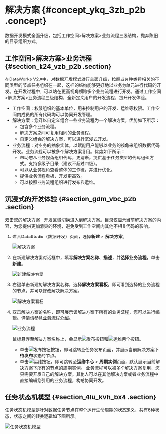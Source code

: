 # 解决方案 {#concept_ykq_3zb_p2b .concept}

数据开发模式全面升级，包括工作空间\>解决方案\>业务流程三级结构，抛弃陈旧的目录组织方式。

## 工作空间\>解决方案\>业务流程 {#section_k24_vzb_p2b .section}

在DataWorks V2.0中，对数据开发模式进行全面升级，按照业务种类将相关的不同类型的节点任务组织在一起，这样的结构能够更好地以业务为单元进行代码的开发。在开发过程中，可以站在更高视角横跨多个业务流程进行开发。通过工作空间\>解决方案\>业务流程三级结构，全新定义用户的开发流程，提升开发体验。

-   工作空间：权限组织的基本单位，用来控制用户的开发、运维等权限。工作空间内成员的所有代码均可以协同开发管理。
-   解决方案：您可以自定义组合一些业务流程为一个解决方案。优势如下所示：
    -   包含多个业务流程。
    -   解决方案之间可复用相同的业务流程。
    -   自定义组合的解决方案，可以进行沉浸式开发。
-   业务流程：对业务的抽象实体，以赋能用户能够以业务的视角来组织数据代码开发。业务流程可以被多个解决方案复用。优势如下所示：
    -   帮助您从业务视角组织代码，更清晰。提供基于任务类型的代码组织方式。支持多级子目录（建议不超过四级）。
    -   可以从业务视角查看整体的工作流，并进行优化。
    -   提供业务流程看板，开发更高效。
    -   可以按照业务流程组织进行发布和运维。

## 沉浸式的开发体验 {#section_gdm_vbc_p2b .section}

双击您的解决方案，开发区域切换进入到解决方案。目录仅显示当前解决方案的内容，为您提供更加清爽的环境，避免受到工作空间内其他不相关代码的影响。

1.  进入DataStudio（数据开发）页面，选择**新建** \> **解决方案**。

    ![解决方案](http://static-aliyun-doc.oss-cn-hangzhou.aliyuncs.com/assets/img/16287/15634551227601_zh-CN.jpg)

2.  在新建解决方案对话框中，填写**解决方案名称**、**描述**，并**选择业务流程**，单击**新建**。

    ![新建解决方案](http://static-aliyun-doc.oss-cn-hangzhou.aliyuncs.com/assets/img/16287/15634551227604_zh-CN.jpg)

3.  右键单击新建的解决方案名称，选择**解决方案看板**，即可看到选择的业务流程的节点，并可以修改解决解决方案。

    ![解决方案看板](http://static-aliyun-doc.oss-cn-hangzhou.aliyuncs.com/assets/img/16287/15634551227603_zh-CN.jpg)

4.  双击解决方案的名称，即可展示该解决方案下所有的业务流程，您可以进行编辑。详情请参见[业务流程介绍](intl.zh-CN/使用指南/数据开发/业务流程/业务流程介绍.md#)。

    ![业务流程](http://static-aliyun-doc.oss-cn-hangzhou.aliyuncs.com/assets/img/16287/156345512311196_zh-CN.jpg)

    鼠标悬浮至解决方案名称上，会显示![发布按钮](http://static-aliyun-doc.oss-cn-hangzhou.aliyuncs.com/assets/img/16287/156345512351909_zh-CN.png)和![运维](http://static-aliyun-doc.oss-cn-hangzhou.aliyuncs.com/assets/img/16287/156345512351911_zh-CN.png)两个按钮。

    -   单击![发布按钮](http://static-aliyun-doc.oss-cn-hangzhou.aliyuncs.com/assets/img/16287/156345512351909_zh-CN.png)按钮，即可跳转至任务发布页面，并展示当前解决方案下**待发布**状态的节点。
    -   单击![运维](http://static-aliyun-doc.oss-cn-hangzhou.aliyuncs.com/assets/img/16287/156345512351911_zh-CN.png)按钮，即可跳转至**运维中心** \> **周期实例**页面，默认展示当前解决方案下所有的节点的周期实例。
    业务流程可以被多个解决方案复用，您只需要开发自己的解决方案。其他人可以在其他解决方案或者业务流程中直接编辑您引用的业务流程，构成协同开发。


## 任务状态机模型 {#section_4lu_kvh_bx4 .section}

任务状态机模型是针对数据任务节点在整个运行生命周期的状态定义，共有6种状态，状态之间的转换逻辑如下图所示。

![任务状态机模型](http://static-aliyun-doc.oss-cn-hangzhou.aliyuncs.com/assets/img/16287/156345512345518_zh-CN.png)

